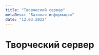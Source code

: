 ```yaml
---
title: "Творческий сервер"
metaDesc: "Базовая информация"
date: "12.03.2022"
---
```


# Творческий сервер
